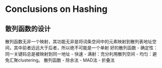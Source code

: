 Conclusions on Hashing
======================

## 散列函数的设计
散列函数无非一个映射，其功能无非是将词条空间中的元素映射到散列表地址空间，其中前者远远大于后者，所以绝不可能是一个单射
好的散列函数
	- 确定性：同一关键码总是被映射到同一地址
	- 快速
	- 满射：充分利用散列空间
	- 均匀：避免汇聚clustering。
散列函数
	- 除余法
	- MAD法
	- 折叠法
